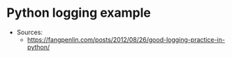 # Python logging example

- Sources:
  - https://fangpenlin.com/posts/2012/08/26/good-logging-practice-in-python/
  
